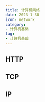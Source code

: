 ```yaml
---
title: 计算机网络
date: 2023-1-30
icon: network
category:
- 计算机基础
tag:
- 计算机基础
---
```


## HTTP



## TCP



## IP